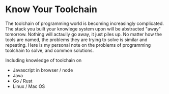 # Know Your Toolchain

The toolchain of programming world is becoming increasingly complicated.
The stack you built your knowlege system upon will be abstracted "away" tomorrow.
Nothing will actaully go away, it just piles up.
No matter how the tools are named, the problems they are trying to solve is similar and repeating. Here is my personal note on the problems of programming toolchain to solve, and common solutions.

Including knowledge of toolchain on

* Javascript in browser / node
* Java
* Go / Rust
* Linux / Mac OS

